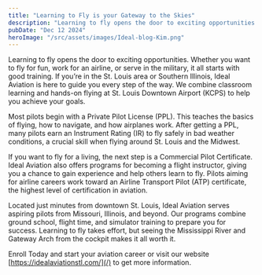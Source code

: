 ```yaml
---
title: "Learning to Fly is your Gateway to the Skies"
description: "Learning to fly opens the door to exciting opportunities. Whether you want to fly for fun, work for an airline, or serve in the military, it all starts with good training. If you’re in the St. Louis area or Southern Illinois, Ideal Aviation is here to guide you every step of the way. We combine classroom learning and hands-on flying at St. Louis Downtown Airport (KCPS) to help you achieve your goals."
pubDate: "Dec 12 2024"
heroImage: "/src/assets/images/Ideal-blog-Kim.png"
---
```


Learning to fly opens the door to exciting opportunities. Whether you want to fly for fun, work for an airline, or serve in the military, it all starts with good training. If you’re in the St. Louis area or Southern Illinois, Ideal Aviation is here to guide you every step of the way. We combine classroom learning and hands-on flying at St. Louis Downtown Airport (KCPS) to help you achieve your goals.

Most pilots begin with a Private Pilot License (PPL). This teaches the basics of flying, how to navigate, and how airplanes work. After getting a PPL, many pilots earn an Instrument Rating (IR) to fly safely in bad weather conditions, a crucial skill when flying around St. Louis and the Midwest.

If you want to fly for a living, the next step is a Commercial Pilot Certificate. Ideal Aviation also offers programs for becoming a flight instructor, giving you a chance to gain experience and help others learn to fly. Pilots aiming for airline careers work toward an Airline Transport Pilot (ATP) certificate, the highest level of certification in aviation.

Located just minutes from downtown St. Louis, Ideal Aviation serves aspiring pilots from Missouri, Illinois, and beyond. Our programs combine ground school, flight time, and simulator training to prepare you for success. Learning to fly takes effort, but seeing the Mississippi River and Gateway Arch from the cockpit makes it all worth it.

Enroll Today and start your aviation career or visit our website [https://idealaviationstl.com/](/) to get more information.
